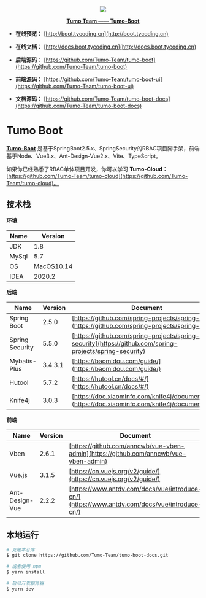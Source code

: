 <p align="center">
    <img src="http://tycoding.cn/imgs/MIK-WxRzP9.png" />
</p>
<p align="center">
    <a href="https://github.com/Tumo-Team" target="_blank">
        <strong>Tumo Team —— Tumo-Boot</strong>
    </a>
</p>


- **在线预览：** [http://boot.tycoding.cn](http://boot.tycoding.cn)
- **在线文档：** [http://docs.boot.tycoding.cn](http://docs.boot.tycoding.cn)

- **后端源码：** [https://github.com/Tumo-Team/tumo-boot](https://github.com/Tumo-Team/tumo-boot)
- **前端源码：** [https://github.com/Tumo-Team/tumo-boot-ui](https://github.com/Tumo-Team/tumo-boot-ui)
- **文档源码：** [https://github.com/Tumo-Team/tumo-boot-docs](https://github.com/Tumo-Team/tumo-boot-docs)


# Tumo Boot

**[Tumo-Boot](https://github.com/Tumo-Team/tumo-boot)** 是基于SpringBoot2.5.x、SpringSecurity的RBAC项目脚手架，前端基于Node、Vue3.x、Ant-Design-Vue2.x、Vite、TypeScript。

如果你已经熟悉了RBAC单体项目开发，你可以学习 **Tumo-Cloud：** [https://github.com/Tumo-Team/tumo-cloud](https://github.com/Tumo-Team/tumo-cloud)。


## 技术栈

**环境**

| Name  | Version    |
| ----- | ---------- |
| JDK   | 1.8        |
| MySql | 5.7        |
| OS    | MacOS10.14 |
| IDEA  | 2020.2     |

**后端**

| Name            | Version | Document                                                     |
| --------------- | ------- | ------------------------------------------------------------ |
| Spring Boot     | 2.5.0   | [https://github.com/spring-projects/spring-boot](https://github.com/spring-projects/spring-boot) |
| Spring Security | 5.5.0   | [https://github.com/spring-projects/spring-security](https://github.com/spring-projects/spring-security) |
| Mybatis-Plus    | 3.4.3.1   | [https://baomidou.com/guide/](https://baomidou.com/guide/)   |
| Hutool          | 5.7.2   | [https://hutool.cn/docs/#/](https://hutool.cn/docs/#/)       |
| Knife4j         | 3.0.3   | [https://doc.xiaominfo.com/knife4j/documentation/](https://doc.xiaominfo.com/knife4j/documentation/) |

**前端**

| Name           | Version | Document                                                     |
| -------------- | ------- | ------------------------------------------------------------ |
| Vben          | 2.6.1  | [https://github.com/anncwb/vue-vben-admin](https://github.com/anncwb/vue-vben-admin) |
| Vue.js         | 3.1.5     | [https://cn.vuejs.org/v2/guide/](https://cn.vuejs.org/v2/guide/) |
| Ant-Design-Vue | 2.2.2   | [https://www.antdv.com/docs/vue/introduce-cn/](https://www.antdv.com/docs/vue/introduce-cn/) |


## 本地运行

```bash
# 克隆本仓库
$ git clone https://github.com/Tumo-Team/tumo-boot-docs.git

# 或者使用 npm
$ yarn install

# 启动开发服务器
$ yarn dev
```
